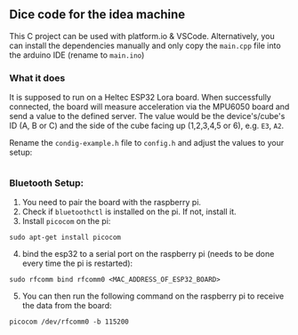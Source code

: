 ## Dice code for the idea machine

This C project can be used with platform.io & VSCode. Alternatively, you can install the dependencies manually and only copy the `main.cpp` file into the arduino IDE (rename to `main.ino`)

### What it does

It is supposed to run on a Heltec ESP32 Lora board. When successfully connected, the board will measure acceleration via the MPU6050 board and send a value to the defined server. The value would be the device's/cube's ID (A, B or C) and the side of the cube facing up (1,2,3,4,5 or 6), e.g. `E3`, `A2`.

Rename the `condig-example.h` file to `config.h` and adjust the values to your setup:

````

````

### Bluetooth Setup:

1. You need to pair the board with the raspberry pi.
2. Check if `bluetoothctl` is installed on the pi. If not, install it.
3. Install `picocom` on the pi:
```shell
sudo apt-get install picocom
```
4. bind the esp32 to a serial port on the raspberry pi (needs to be done every time the pi is restarted):
```shell
sudo rfcomm bind rfcomm0 <MAC_ADDRESS_OF_ESP32_BOARD>
```
5. You can then run the following command on the raspberry pi to receive the data from the board:
```shell
picocom /dev/rfcomm0 -b 115200
```